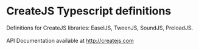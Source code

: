 CreateJS Typescript definitions
===============================

Definitions for CreateJS libraries: EaselJS, TweenJS, SoundJS, PreloadJS.<br/><br/>
API Documentation available at http://createjs.com